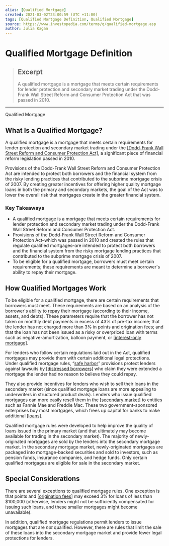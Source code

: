 ```yaml
---
alias: [Qualified Mortgage]
created: 2021-03-02T23:00:59 (UTC +11:00)
tags: [Qualified Mortgage Definition, Qualified Mortgage]
source: https://www.investopedia.com/terms/q/qualified-mortgage.asp
author: Julia Kagan
---
```


# Qualified Mortgage Definition

> ## Excerpt
> A qualified mortgage is a mortgage that meets certain requirements for lender protection and secondary market trading under the Dodd-Frank Wall Street Reform and Consumer Protection Act that was passed in 2010.

---

Qualified Mortgage
## What Is a Qualified Mortgage?

A qualified mortgage is a mortgage that meets certain requirements for lender protection and secondary market trading under the [[Dodd-Frank Wall Street Reform and Consumer Protection Act]](https://www.investopedia.com/terms/d/dodd-frank-financial-regulatory-reform-bill.asp), a significant piece of financial reform legislation passed in 2010.

Provisions of the Dodd-Frank Wall Street Reform and Consumer Protection Act are intended to protect both borrowers and the financial system from the risky lending practices that contributed to the subprime mortgage crisis of 2007. By creating greater incentives for offering higher quality mortgage loans in both the primary and secondary markets, the goal of the Act was to lower the overall risk that mortgages create in the greater financial system.

### Key Takeaways

-   A qualified mortgage is a mortgage that meets certain requirements for lender protection and secondary market trading under the Dodd-Frank Wall Street Reform and Consumer Protection Act.
-   Provisions of the Dodd-Frank Wall Street Reform and Consumer Protection Act–which was passed in 2010 and created the rules that regulate qualified mortgages–are intended to protect both borrowers and the financial system from the risky mortgage lending practices that contributed to the subprime mortgage crisis of 2007.
-   To be eligible for a qualified mortgage, borrowers must meet certain requirements; these requirements are meant to determine a borrower's ability to repay their mortgage.

## How Qualified Mortgages Work

To be eligible for a qualified mortgage, there are certain requirements that borrowers must meet. These requirements are based on an analysis of the borrower's ability to repay their mortgage (according to their income, assets, and debts). These parameters require that the borrower has not taken on monthly debt payments in excess of 43% of pre-tax income; that the lender has not charged more than 3% in points and origination fees; and that the loan has not been issued as a risky or overpriced loan with terms such as negative-amortization, balloon payment, or [[interest-only mortgage]](https://www.investopedia.com/terms/i/interestonlymortgage.asp).

For lenders who follow certain regulations laid out in the Act, qualified mortgages may provide them with certain additional legal protections. Under qualified mortgage rules, “[safe harbor](https://www.investopedia.com/terms/s/safeharbor.asp)” provisions protect lenders against lawsuits by [[distressed borrowers]](https://www.investopedia.com/terms/d/distressedborrower.asp) who claim they were extended a mortgage the lender had no reason to believe they could repay.

They also provide incentives for lenders who wish to sell their loans in the secondary market (since qualified mortgage loans are more appealing to underwriters in structured product deals). Lenders who issue qualified mortgages can more easily resell them in the [[secondary market]](https://www.investopedia.com/terms/s/secondarymarket.asp) to entities such as Fannie Mae and Freddie Mac. These two government-sponsored enterprises buy most mortgages, which frees up capital for banks to make additional [[loans]](https://www.investopedia.com/terms/l/loan.asp).

Qualified mortgage rules were developed to help improve the quality of loans issued in the primary market (and that ultimately may become available for trading in the secondary market). The majority of newly-originated mortgages are sold by the lenders into the secondary mortgage market. In the secondary mortgage market, newly-originated mortgages are packaged into mortgage-backed securities and sold to investors, such as pension funds, insurance companies, and hedge funds. Only certain qualified mortgages are eligible for sale in the secondary market.

## Special Considerations

There are several exceptions to qualified mortgage rules. One exception is that points and [[origination fees]](https://www.investopedia.com/terms/o/origination-fee.asp) may exceed 3% for loans of less than $100,000 (otherwise, lenders might not be sufficiently compensated for issuing such loans, and these smaller mortgages might become unavailable).

In addition, qualified mortgage regulations permit lenders to issue mortgages that are _not_ qualified. However, there are rules that limit the sale of these loans into the secondary mortgage market and provide fewer legal protections for lenders.
